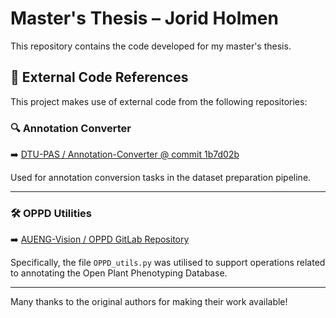 # Master's Thesis – Jorid Holmen

This repository contains the code developed for my master's thesis.

## 📝 External Code References

This project makes use of external code from the following repositories:

### 🔍 Annotation Converter

➡️ [DTU-PAS / Annotation-Converter @ commit 1b7d02b](https://github.com/DTU-PAS/Annotation-Converter/tree/1b7d02b37074398b9cf5733f2e22d119a5c7c243)

Used for annotation conversion tasks in the dataset preparation pipeline.

---

### 🛠️ OPPD Utilities

➡️ [AUENG-Vision / OPPD GitLab Repository](https://gitlab.au.dk/AUENG-Vision/OPPD)

Specifically, the file `OPPD_utils.py` was utilised to support operations related to annotating the Open Plant Phenotyping Database. 

---

Many thanks to the original authors for making their work available!
